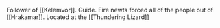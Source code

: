 Follower of [[Kelemvor]]. Guide. Fire newts forced all of the people out of [[Hrakamar]]. Located at the [[Thundering Lizard]]